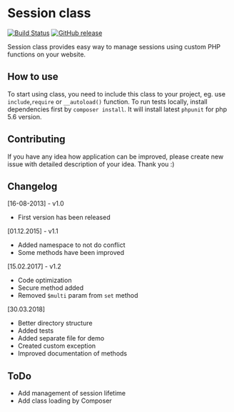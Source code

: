 # Session class

[![Build Status](https://travis-ci.org/mixset/Session-management-class.png)](https://travis-ci.org/mixset/Session-management-class)
[![GitHub release](https://img.shields.io/github/release/mixset/Session-management-class.svg)](https://GitHub.com/mixset/Session-management-class/releases/)

Session class provides easy way to manage sessions using custom PHP functions on your website.
 
## How to use

To start using class, you need to include this class to your project, eg. use `include`,`require` or `__autoload()` function. 
To run tests locally, install dependencies first by `composer install`.
It will install latest `phpunit` for php 5.6 version.

##  Contributing

If you have any idea how application can be improved, please create new issue with detailed description of your idea. Thank you :)

## Changelog

[16-08-2013] - v1.0
- First version has been released 

[01.12.2015] - v1.1
- Added namespace to not do conflict 
- Some methods have been improved

[15.02.2017] - v1.2
- Code optimization
- Secure method added
- Removed `$multi` param from `set` method

[30.03.2018]
- Better directory structure
- Added tests
- Added separate file for demo
- Created custom exception
- Improved documentation of methods

## ToDo

- Add management of session lifetime
- Add class loading by Composer